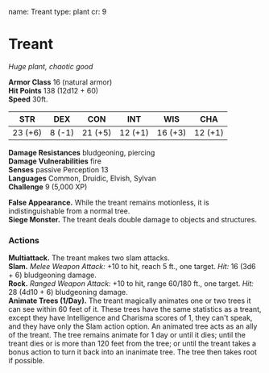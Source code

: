 name: Treant
type: plant
cr: 9

# Treant
_Huge plant, chaotic good_

**Armor Class** 16 (natural armor)   
**Hit Points** 138 (12d12 + 60)   
**Speed** 30ft.   

| STR     | DEX    | CON     | INT      | WIS     | CHA     |
|---------|--------|---------|----------|---------|---------|
| 23 (+6) | 8 (-1) | 21 (+5) | 12 (+1)  | 16 (+3) | 12 (+1) |

**Damage Resistances** bludgeoning, piercing   
**Damage Vulnerabilities** fire   
**Senses** passive Perception 13   
**Languages** Common, Druidic, Elvish, Sylvan   
**Challenge** 9 (5,000 XP)

**False Appearance.** While the treant remains motionless, it is indistinguishable from a normal tree.   
**Siege Monster.** The treant deals double damage to objects and structures.

### Actions

**Multiattack.** The treant makes two slam attacks.    
**Slam.** _Melee Weapon Attack:_ +10 to hit, reach 5 ft., one target. _Hit:_ 16 (3d6 + 6) bludgeoning damage.   
**Rock.** _Ranged Weapon Attack:_ +10 to hit, range 60/180 ft., one target. _Hit:_ 28 (4d10 + 6) bludgeoning damage.   
**Animate Trees (1/Day).** The treant magically animates one or two trees it can see within 60 feet of it. These trees have the same statistics as a treant, except they have Intelligence and Charisma scores of 1, they can't speak, and they have only the Slam action option. An animated tree acts as an ally of the treant. The tree remains animate for 1 day or until it dies; until the treant dies or is more than 120 feet from the tree; or until the treant takes a bonus action to turn it back into an inanimate tree. The tree then takes root if possible.
